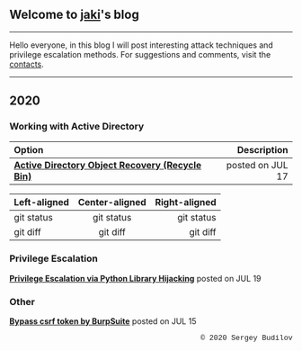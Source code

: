 ## Welcome to [jaki](about.md)'s blog
---

Hello everyone, in this blog I will post interesting attack techniques and privilege escalation methods. For suggestions and comments, visit the [contacts](about.md).

---

## 2020

### Working with Active Directory
| Option | Description |
| :------| -----------:|
| **[Active Directory Object Recovery (Recycle Bin)](ad-recycle-bin.md)**   |  posted on JUL 17 |

| Left-aligned | Center-aligned | Right-aligned |
| :---         |     :---:      |          ---: |
| git status   | git status     | git status    |
| git diff     | git diff       | git diff      |

### Privilege Escalation
**[Privilege Escalation via Python Library Hijacking](python_lib_hijacking.md)** posted on JUL 19

### Other
**[Bypass csrf token by BurpSuite](csfr-bypass-burpsuite.md)** posted on JUL 15

<style type="text/css">
 .block1 { 
  font-family: Lucida Console, Courier, monospace;
  font-size: small;
  text-align: center;
   } 
   .block1 { 
  font-family: Lucida Console, Courier, monospace;
  font-size: small;
  text-align: right;
   } 
</style>
<div class="block1">&copy; 2020 Sergey Budilov</div>